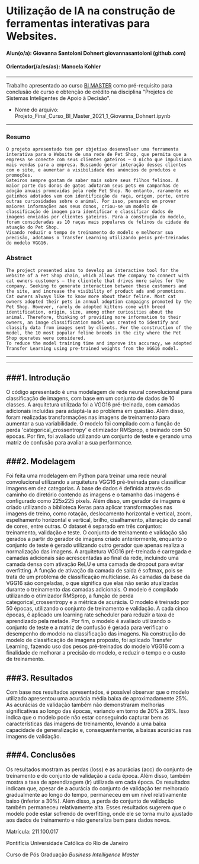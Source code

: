 # Utilização de IA na construção de ferramentas interativas para Websites. 

#### Alun(o/a): Giovanna Santoloni Dohnert giovannasantoloni (github.com)
#### Orientador(/a/es/as): Manoela Kohler

---

Trabalho apresentado ao curso [BI MASTER](https://ica.puc-rio.ai/bi-master) como pré-requisito para conclusão de curso e obtenção de crédito na disciplina "Projetos de Sistemas Inteligentes de Apoio à Decisão".

- Nome do arquivo: Projeto_Final_Curso_BI_Master_2021_1_Giovanna_Dohnert.ipynb

---

### Resumo
	O projeto apresentado tem por objetivo desenvolver uma ferramenta interativa para o Website de uma rede de Pet Shop, que permita que a empresa se conecte com seus clientes gateiros – O nicho que impulsiona mais vendas para a empresa. Buscando gerar interação desses clientes com o site, e aumentar a visibilidade dos anúncios de produtos e promoções. 
	Gateiros sempre gostam de saber mais sobre seus filhos felinos. A maior parte dos donos de gatos adotaram seus pets em campanhas de adoção anuais promovidas pela rede Pet Shop. No entanto, raramente os gatinhos adotados vem com identificação da raça, origem, porte, entre outras curiosidades sobre o animal. Por isso, pensando em prover maiores informações aos seus donos, criou-se um modelo de classificação de imagem para identificar e classificar dados de imagens enviadas por clientes gateiros. Para a construção do modelo, foram consideradas as 10 raças mais populares de felinos da cidade de atuação do Pet Shop. 
	Visando reduzir o tempo de treinamento do modelo e melhorar sua precisão, adotamos o Transfer Learning utilizando pesos pré-treinados do modelo VGG16.

### Abstract 
	The project presented aims to develop an interactive tool for the website of a Pet Shop chain, which allows the company to connect with cat owners customers – the clientele that drives more sales for the company. Seeking to generate interaction between these customers and the site, and increase the visibility of product ads and promotions.
	Cat owners always like to know more about their feline. Most cat owners adopted their pets in annual adoption campaigns promoted by the Pet Shop. However, rarely do adopted kittens come with breed identification, origin, size, among other curiosities about the animal. Therefore, thinking of providing more information to their owners, an image classification model was created to identify and classify data from images sent by clients. For the construction of the model, the 10 most popular feline breeds in the city where the Pet Shop operates were considered.
	To reduce the model training time and improve its accuracy, we adopted Transfer Learning using pre-trained weights from the VGG16 model.
---
---
###1. Introdução
---
O código apresentado é uma modelagem de rede neural convolucional para classificação de imagens, com base em um conjunto de dados de 10 classes. A arquitetura utilizada foi a VGG16 pré-treinada, com camadas adicionais incluídas para adaptá-la ao problema em questão. Além disso, foram realizadas transformações nas imagens de treinamento para aumentar a sua variabilidade. O modelo foi compilado com a função de perda 'categorical_crossentropy' e otimizador RMSprop, e treinado com 50 épocas. Por fim, foi avaliado utilizando um conjunto de teste e gerando uma matriz de confusão para avaliar a sua performance.

###2. Modelagem
---
Foi feita uma modelagem em Python para treinar uma rede neural convolucional utilizando a arquitetura VGG16 pré-treinada para classificar imagens em dez categorias. A base de dados é definida através do caminho do diretório contendo as imagens e o tamanho das imagens é configurado como 225x225 pixels. Além disso, um gerador de imagens é criado utilizando a biblioteca Keras para aplicar transformações nas imagens de treino, como rotação, deslocamento horizontal e vertical, zoom, espelhamento horizontal e vertical, brilho, cisalhamento, alteração do canal de cores, entre outras.
O dataset é separado em três conjuntos: treinamento, validação e teste. O conjunto de treinamento e validação são gerados a partir do gerador de imagens criado anteriormente, enquanto o conjunto de teste é gerado utilizando outro gerador que apenas realiza a normalização das imagens.
A arquitetura VGG16 pré-treinada é carregada e camadas adicionais são acrescentadas ao final da rede, incluindo uma camada densa com ativação ReLU e uma camada de dropout para evitar overfitting. A função de ativação da camada de saída é softmax, pois se trata de um problema de classificação multiclasse.
As camadas da base da VGG16 são congeladas, o que significa que elas não serão atualizadas durante o treinamento das camadas adicionais. O modelo é compilado utilizando o otimizador RMSprop, a função de perda categorical_crossentropy e a métrica de acurácia.
O modelo é treinado por 50 épocas, utilizando o conjunto de treinamento e validação. A cada cinco épocas, é aplicado um learning rate scheduler para reduzir a taxa de aprendizado pela metade. Por fim, o modelo é avaliado utilizando o conjunto de teste e a matriz de confusão é gerada para verificar o desempenho do modelo na classificação das imagens.
Na construção do modelo de classificação de imagens proposto, foi aplicado Transfer Learning, fazendo uso dos pesos pré-treinados do modelo VGG16 com a finalidade de melhorar a precisão do modelo, e reduzir o tempo e o custo de treinamento.

###3. Resultados
---
Com base nos resultados apresentados, é possível observar que o modelo utilizado apresentou uma acurácia média baixa de aproximadamente 25%. As acurácias de validação também não demonstraram melhorias significativas ao longo das épocas, variando em torno de 20% a 28%. Isso indica que o modelo pode não estar conseguindo capturar bem as características das imagens de treinamento, levando a uma baixa capacidade de generalização e, consequentemente, a baixas acurácias nas imagens de validação.

###4. Conclusões
---
Os resultados mostram as perdas (loss) e as acurácias (acc) do conjunto de treinamento e do conjunto de validação a cada época. Além disso, também mostra a taxa de aprendizagem (lr) utilizada em cada época. Os resultados indicam que, apesar de a acurácia do conjunto de validação ter melhorado gradualmente ao longo do tempo, permaneceu em um nível relativamente baixo (inferior a 30%). Além disso, a perda do conjunto de validação também permaneceu relativamente alta. Esses resultados sugerem que o modelo pode estar sofrendo de overfitting, onde ele se torna muito ajustado aos dados de treinamento e não generaliza bem para dados novos.

Matrícula: 211.100.017

Pontifícia Universidade Católica do Rio de Janeiro

Curso de Pós Graduação *Business Intelligence Master*
